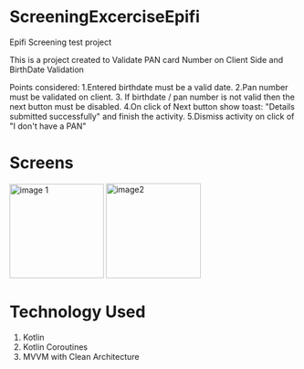# ScreeningExcerciseEpifi
Epifi Screening test project

This is a project created to Validate PAN card Number on Client Side and BirthDate Validation 

Points considered:
1.Entered birthdate must be a valid date.
2.Pan number must be validated on client.
3. If birthdate / pan number is not valid then the next button must be disabled.
4.On click of Next button show toast: "Details submitted successfully" and finish the activity.
5.Dismiss activity on click of "I don't have a PAN"

# Screens

<img width="165" alt="image 1" src="https://user-images.githubusercontent.com/66734658/186723662-228f057a-684f-4a47-8c45-7c539f0478de.png"> <img width="166" alt="image2" src="https://user-images.githubusercontent.com/66734658/186723672-86c9f64c-a653-4d1f-9606-138dd80b8db2.png">

# Technology Used

1. Kotlin
2. Kotlin Coroutines
3. MVVM  with Clean Architecture
